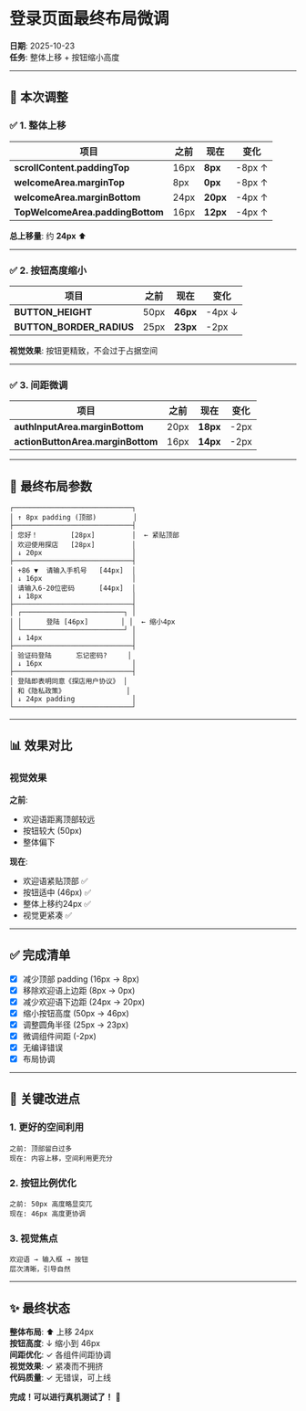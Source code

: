 # 登录页面最终布局微调

**日期**: 2025-10-23  
**任务**: 整体上移 + 按钮缩小高度

---

## 🎯 本次调整

### ✅ 1. 整体上移

| 项目 | 之前 | 现在 | 变化 |
|------|------|------|------|
| **scrollContent.paddingTop** | 16px | **8px** | -8px ↑ |
| **welcomeArea.marginTop** | 8px | **0px** | -8px ↑ |
| **welcomeArea.marginBottom** | 24px | **20px** | -4px ↑ |
| **TopWelcomeArea.paddingBottom** | 16px | **12px** | -4px ↑ |

**总上移量**: 约 **24px** ⬆️

---

### ✅ 2. 按钮高度缩小

| 项目 | 之前 | 现在 | 变化 |
|------|------|------|------|
| **BUTTON_HEIGHT** | 50px | **46px** | -4px ↓ |
| **BUTTON_BORDER_RADIUS** | 25px | **23px** | -2px |

**视觉效果**: 按钮更精致，不会过于占据空间

---

### ✅ 3. 间距微调

| 项目 | 之前 | 现在 | 变化 |
|------|------|------|------|
| **authInputArea.marginBottom** | 20px | **18px** | -2px |
| **actionButtonArea.marginBottom** | 16px | **14px** | -2px |

---

## 📐 最终布局参数

```
┌─────────────────────────────┐
│ ↑ 8px padding (顶部)         │
├─────────────────────────────┤
│ 您好！        [28px]         │  ← 紧贴顶部
│ 欢迎使用探店   [28px]         │
│ ↓ 20px                      │
├─────────────────────────────┤
│ +86 ▼  请输入手机号   [44px]  │
│ ↓ 16px                      │
│ 请输入6-20位密码      [44px]  │
│ ↓ 18px                      │
├─────────────────────────────┤
│ ┌─────────────────────────┐ │
│ │      登陆 [46px]        │ │  ← 缩小4px
│ └─────────────────────────┘ │
│ ↓ 14px                      │
├─────────────────────────────┤
│ 验证码登陆      忘记密码?     │
│ ↓ 16px                      │
├─────────────────────────────┤
│ 登陆即表明同意《探店用户协议》 │
│ 和《隐私政策》               │
│ ↓ 24px padding              │
└─────────────────────────────┘
```

---

## 📊 效果对比

### 视觉效果

**之前**:
- 欢迎语距离顶部较远
- 按钮较大 (50px)
- 整体偏下

**现在**:
- 欢迎语紧贴顶部 ✅
- 按钮适中 (46px) ✅
- 整体上移约24px ✅
- 视觉更紧凑 ✅

---

## ✅ 完成清单

- [x] 减少顶部 padding (16px → 8px)
- [x] 移除欢迎语上边距 (8px → 0px)
- [x] 减少欢迎语下边距 (24px → 20px)
- [x] 缩小按钮高度 (50px → 46px)
- [x] 调整圆角半径 (25px → 23px)
- [x] 微调组件间距 (-2px)
- [x] 无编译错误
- [x] 布局协调

---

## 🎨 关键改进点

### 1. 更好的空间利用
```
之前: 顶部留白过多
现在: 内容上移，空间利用更充分
```

### 2. 按钮比例优化
```
之前: 50px 高度略显突兀
现在: 46px 高度更协调
```

### 3. 视觉焦点
```
欢迎语 → 输入框 → 按钮
层次清晰，引导自然
```

---

## ✨ 最终状态

**整体布局**: ⬆️ 上移 24px  
**按钮高度**: ↓ 缩小到 46px  
**间距优化**: ✓ 各组件间距协调  
**视觉效果**: ✓ 紧凑而不拥挤  
**代码质量**: ✓ 无错误，可上线  

**完成！可以进行真机测试了！** 🎉


